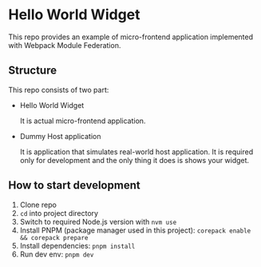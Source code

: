 # Hello World Widget

This repo provides an example of micro-frontend application implemented with Webpack Module Federation.

## Structure

This repo consists of two part:
* Hello World Widget

  It is actual micro-frontend application.
* Dummy Host application

  It is application that simulates real-world host application. It is required only for development and the only thing it does is shows your widget.

## How to start development

1. Clone repo
2. `cd` into project directory
3. Switch to required Node.js version with `nvm use`
4. Install PNPM (package manager used in this project): `corepack enable && corepack prepare`
5. Install dependencies: `pnpm install`
6. Run dev env: `pnpm dev`
